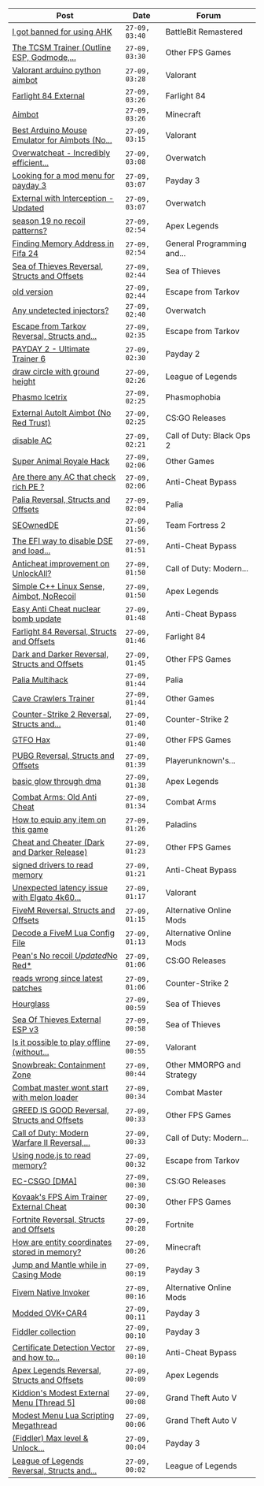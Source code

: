 |Post|Date|Forum|
|----|----|-----|
|[I got banned for using AHK](https://www.unknowncheats.me/forum/battlebit-remastered/603168-banned-using-ahk.html)|`27-09, 03:40`|BattleBit Remastered|
|[The TCSM Trainer (Outline ESP, Godmode,...](https://www.unknowncheats.me/forum/other-fps-games/598623-tcsm-trainer-outline-esp-godmode-invisible.html)|`27-09, 03:30`|Other FPS Games|
|[Valorant arduino python aimbot](https://www.unknowncheats.me/forum/valorant/590029-valorant-arduino-python-aimbot.html)|`27-09, 03:28`|Valorant|
|[Farlight 84 External](https://www.unknowncheats.me/forum/farlight-84-a/598853-farlight-84-external.html)|`27-09, 03:26`|Farlight 84|
|[Aimbot](https://www.unknowncheats.me/forum/minecraft/603300-aimbot.html)|`27-09, 03:26`|Minecraft|
|[Best Arduino Mouse Emulator for Aimbots (No...](https://www.unknowncheats.me/forum/valorant/601354-arduino-mouse-emulator-aimbots-serial-com-shields-extra-hardware.html)|`27-09, 03:15`|Valorant|
|[Overwatcheat - Incredibly efficient...](https://www.unknowncheats.me/forum/overwatch/445916-overwatcheat-incredibly-efficient-red-pixel-scan-aimbot.html)|`27-09, 03:08`|Overwatch|
|[Looking for a mod menu for payday 3](https://www.unknowncheats.me/forum/payday-3-a/603298-looking-mod-menu-payday-3-a.html)|`27-09, 03:07`|Payday 3|
|[External with Interception - Updated](https://www.unknowncheats.me/forum/overwatch/602195-external-interception-updated.html)|`27-09, 03:07`|Overwatch|
|[season 19 no recoil patterns?](https://www.unknowncheats.me/forum/apex-legends/603297-season-19-recoil-patterns.html)|`27-09, 02:54`|Apex Legends|
|[Finding Memory Address in Fifa 24](https://www.unknowncheats.me/forum/general-programming-and-reversing/603296-finding-memory-address-fifa-24-a.html)|`27-09, 02:54`|General Programming and...|
|[Sea of Thieves Reversal, Structs and Offsets](https://www.unknowncheats.me/forum/sea-of-thieves/278391-sea-thieves-reversal-structs-offsets.html)|`27-09, 02:44`|Sea of Thieves|
|[old version](https://www.unknowncheats.me/forum/escape-from-tarkov/603295-version.html)|`27-09, 02:44`|Escape from Tarkov|
|[Any undetected injectors?](https://www.unknowncheats.me/forum/overwatch/603293-undetected-injectors.html)|`27-09, 02:40`|Overwatch|
|[Escape from Tarkov Reversal, Structs and...](https://www.unknowncheats.me/forum/escape-from-tarkov/226519-escape-tarkov-reversal-structs-offsets.html)|`27-09, 02:35`|Escape from Tarkov|
|[PAYDAY 2 - Ultimate Trainer 6](https://www.unknowncheats.me/forum/payday-2-a/588542-payday-2-ultimate-trainer-6-a.html)|`27-09, 02:30`|Payday 2|
|[draw circle with ground height](https://www.unknowncheats.me/forum/league-of-legends/603196-draw-circle-ground-height.html)|`27-09, 02:26`|League of Legends|
|[Phasmo Icetrix](https://www.unknowncheats.me/forum/phasmophobia/432538-phasmo-icetrix.html)|`27-09, 02:25`|Phasmophobia|
|[External AutoIt Aimbot (No Red Trust)](https://www.unknowncheats.me/forum/cs-go-releases/522763-external-autoit-aimbot-red-trust.html)|`27-09, 02:25`|CS:GO Releases|
|[disable AC](https://www.unknowncheats.me/forum/call-of-duty-black-ops-2-a/603290-disable-ac.html)|`27-09, 02:21`|Call of Duty: Black Ops 2|
|[Super Animal Royale Hack](https://www.unknowncheats.me/forum/other-games/465314-super-animal-royale-hack.html)|`27-09, 02:06`|Other Games|
|[Are there any AC that check rich PE ?](https://www.unknowncheats.me/forum/anti-cheat-bypass/461885-ac-check-rich-pe.html)|`27-09, 02:06`|Anti-Cheat Bypass|
|[Palia Reversal, Structs and Offsets](https://www.unknowncheats.me/forum/palia/596324-palia-reversal-structs-offsets.html)|`27-09, 02:04`|Palia|
|[SEOwnedDE](https://www.unknowncheats.me/forum/team-fortress-2-a/592834-seownedde.html)|`27-09, 01:56`|Team Fortress 2|
|[The EFI way to disable DSE and load...](https://www.unknowncheats.me/forum/anti-cheat-bypass/603233-efi-disable-dse-load-unlimited-amount-drivers.html)|`27-09, 01:51`|Anti-Cheat Bypass|
|[Anticheat improvement on UnlockAll?](https://www.unknowncheats.me/forum/call-of-duty-modern-warfare-ii/603268-anticheat-improvement-unlockall.html)|`27-09, 01:50`|Call of Duty: Modern...|
|[Simple C++ Linux Sense, Aimbot, NoRecoil](https://www.unknowncheats.me/forum/apex-legends/515784-simple-linux-sense-aimbot-norecoil.html)|`27-09, 01:50`|Apex Legends|
|[Easy Anti Cheat nuclear bomb update](https://www.unknowncheats.me/forum/anti-cheat-bypass/603008-easy-anti-cheat-nuclear-bomb-update.html)|`27-09, 01:48`|Anti-Cheat Bypass|
|[Farlight 84 Reversal, Structs and Offsets](https://www.unknowncheats.me/forum/farlight-84-a/580566-farlight-84-reversal-structs-offsets.html)|`27-09, 01:46`|Farlight 84|
|[Dark and Darker Reversal, Structs and Offsets](https://www.unknowncheats.me/forum/other-fps-games/562724-dark-darker-reversal-structs-offsets.html)|`27-09, 01:45`|Other FPS Games|
|[Palia Multihack](https://www.unknowncheats.me/forum/palia/596326-palia-multihack.html)|`27-09, 01:44`|Palia|
|[Cave Crawlers Trainer](https://www.unknowncheats.me/forum/other-games/603285-cave-crawlers-trainer.html)|`27-09, 01:44`|Other Games|
|[Counter-Strike 2 Reversal, Structs and...](https://www.unknowncheats.me/forum/counter-strike-2-a/576077-counter-strike-2-reversal-structs-offsets.html)|`27-09, 01:40`|Counter-Strike 2|
|[GTFO Hax](https://www.unknowncheats.me/forum/other-fps-games/518895-gtfo-hax.html)|`27-09, 01:40`|Other FPS Games|
|[PUBG Reversal, Structs and Offsets](https://www.unknowncheats.me/forum/playerunknown-s-battlegrounds/214976-pubg-reversal-structs-offsets.html)|`27-09, 01:39`|Playerunknown's...|
|[basic glow through dma](https://www.unknowncheats.me/forum/apex-legends/561017-basic-glow-dma.html)|`27-09, 01:38`|Apex Legends|
|[Combat Arms: Old Anti Cheat](https://www.unknowncheats.me/forum/combat-arms/603266-combat-arms-anti-cheat.html)|`27-09, 01:34`|Combat Arms|
|[How to equip any item on this game](https://www.unknowncheats.me/forum/paladins/591436-equip-item-game.html)|`27-09, 01:26`|Paladins|
|[Cheat and Cheater (Dark and Darker Release)](https://www.unknowncheats.me/forum/other-fps-games/600118-cheat-cheater-dark-darker-release.html)|`27-09, 01:23`|Other FPS Games|
|[signed drivers to read memory](https://www.unknowncheats.me/forum/anti-cheat-bypass/603147-signed-drivers-read-memory.html)|`27-09, 01:21`|Anti-Cheat Bypass|
|[Unexpected latency issue with Elgato 4k60...](https://www.unknowncheats.me/forum/valorant/603189-unexpected-latency-issue-elgato-4k60-capture-card.html)|`27-09, 01:17`|Valorant|
|[FiveM Reversal, Structs and Offsets](https://www.unknowncheats.me/forum/alternative-online-mods/340232-fivem-reversal-structs-offsets.html)|`27-09, 01:15`|Alternative Online Mods|
|[Decode a FiveM Lua Config File](https://www.unknowncheats.me/forum/alternative-online-mods/602036-decode-fivem-lua-config-file.html)|`27-09, 01:13`|Alternative Online Mods|
|[Pean's No recoil *Updated*No Red*](https://www.unknowncheats.me/forum/cs-go-releases/590295-peans-recoil-updated-red.html)|`27-09, 01:06`|CS:GO Releases|
|[reads wrong since latest patches](https://www.unknowncheats.me/forum/counter-strike-2-a/601767-reads-wrong-patches.html)|`27-09, 01:06`|Counter-Strike 2|
|[Hourglass](https://www.unknowncheats.me/forum/sea-of-thieves/603234-hourglass.html)|`27-09, 00:59`|Sea of Thieves|
|[Sea Of Thieves External ESP v3](https://www.unknowncheats.me/forum/sea-of-thieves/382445-sea-thieves-external-esp-v3.html)|`27-09, 00:58`|Sea of Thieves|
|[Is it possible to play offline (without...](https://www.unknowncheats.me/forum/valorant/602430-play-offline-vanguard.html)|`27-09, 00:55`|Valorant|
|[Snowbreak: Containment Zone](https://www.unknowncheats.me/forum/other-mmorpg-and-strategy/592951-snowbreak-containment-zone.html)|`27-09, 00:44`|Other MMORPG and Strategy|
|[Combat master wont start with melon loader](https://www.unknowncheats.me/forum/combat-master/583258-combat-master-wont-start-melon-loader.html)|`27-09, 00:34`|Combat Master|
|[GREED IS GOOD Reversal, Structs and Offsets](https://www.unknowncheats.me/forum/other-fps-games/602887-greed-reversal-structs-offsets.html)|`27-09, 00:33`|Other FPS Games|
|[Call of Duty: Modern Warfare II Reversal,...](https://www.unknowncheats.me/forum/call-of-duty-modern-warfare-ii/514893-call-duty-modern-warfare-ii-reversal-structs-offsets.html)|`27-09, 00:33`|Call of Duty: Modern...|
|[Using node.js to read memory?](https://www.unknowncheats.me/forum/escape-from-tarkov/603253-using-node-js-read-memory.html)|`27-09, 00:32`|Escape from Tarkov|
|[EC-CSGO \[DMA\]](https://www.unknowncheats.me/forum/cs-go-releases/585357-ec-csgo-dma.html)|`27-09, 00:30`|CS:GO Releases|
|[Kovaak's FPS Aim Trainer External Cheat](https://www.unknowncheats.me/forum/other-fps-games/595259-kovaaks-fps-aim-trainer-external-cheat.html)|`27-09, 00:30`|Other FPS Games|
|[Fortnite Reversal, Structs and Offsets](https://www.unknowncheats.me/forum/fortnite/235061-fortnite-reversal-structs-offsets.html)|`27-09, 00:28`|Fortnite|
|[How are entity coordinates stored in memory?](https://www.unknowncheats.me/forum/minecraft/603193-entity-coordinates-stored-memory.html)|`27-09, 00:26`|Minecraft|
|[Jump and Mantle while in Casing Mode](https://www.unknowncheats.me/forum/payday-3-a/603251-jump-mantle-casing-mode.html)|`27-09, 00:19`|Payday 3|
|[Fivem Native Invoker](https://www.unknowncheats.me/forum/alternative-online-mods/595323-fivem-native-invoker.html)|`27-09, 00:16`|Alternative Online Mods|
|[Modded OVK+CAR4](https://www.unknowncheats.me/forum/payday-3-a/603217-modded-ovk-car4.html)|`27-09, 00:11`|Payday 3|
|[Fiddler collection](https://www.unknowncheats.me/forum/payday-3-a/602650-fiddler-collection.html)|`27-09, 00:10`|Payday 3|
|[Certificate Detection Vector and how to...](https://www.unknowncheats.me/forum/anti-cheat-bypass/600567-certificate-detection-vector-avoid-blacklist.html)|`27-09, 00:10`|Anti-Cheat Bypass|
|[Apex Legends Reversal, Structs and Offsets](https://www.unknowncheats.me/forum/apex-legends/319804-apex-legends-reversal-structs-offsets.html)|`27-09, 00:09`|Apex Legends|
|[Kiddion's Modest External Menu \[Thread 5\]](https://www.unknowncheats.me/forum/grand-theft-auto-v/576854-kiddions-modest-external-menu-thread-5-a.html)|`27-09, 00:08`|Grand Theft Auto V|
|[Modest Menu Lua Scripting Megathread](https://www.unknowncheats.me/forum/grand-theft-auto-v/463868-modest-menu-lua-scripting-megathread.html)|`27-09, 00:06`|Grand Theft Auto V|
|[(Fiddler) Max level & Unlock...](https://www.unknowncheats.me/forum/payday-3-a/602977-fiddler-max-level-unlock-masks-suits-items.html)|`27-09, 00:04`|Payday 3|
|[League of Legends Reversal, Structs and...](https://www.unknowncheats.me/forum/league-of-legends/310587-league-legends-reversal-structs-offsets.html)|`27-09, 00:02`|League of Legends|
